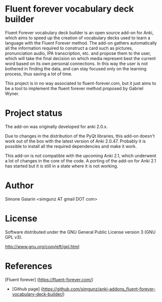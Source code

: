 Fluent forever vocabulary deck builder
======================================

Fluent Forever vocabulary deck builder is an open source add-on for Anki, which aims to speed up the creation of vocabulary decks used to learn a language with the Fluent Forever method. The add-on gathers automatically all the information required to construct a card such as pictures, pronunciation audio, IPA transcription, etc. and propose them to the user, which will take the final decision on which media represent best the current word based on its own personal connections. In this way the user is not bothered in finding the data, and can stay focused only on the learning process, thus saving a lot of time.

This project is in no way associated to fluent-forever.com, but it just aims to be a tool to implement the fluent forever method proposed by Gabriel Wyner.

Project status
==============

The add-on was originally developed for anki 2.0.x.

Due to changes in the distribution of the PyQt libraries, this add-on doesn't work out of the box with the latest version of Anki 2.0.47. Probably it is possible to install all the required dependencies and make it work.

This add-on is not compatible with the upcoming Anki 2.1, which underwent a lot of changes in the core of the code. A porting of the add-on for Anki 2.1 has started but it is still in a state where it is not working.

Author
======
Simone Gaiarin \<simgunz AT gmail DOT com\>

License
=======
Software distributed under the GNU General Public License version 3 (GNU GPL v3).

http://www.gnu.org/copyleft/gpl.html

References
=============
[Fluent forever] (https://fluent-forever.com/)
* [Github page] (https://github.com/simgunz/anki-addons_fluent-forever-vocabulary-deck-builder/)
